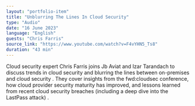 ```yaml
---
layout: "portfolio-item"
title: "Unblurring The Lines In Cloud Security"
type: "Audio"
date: "16 June 2023"
language: "English"
guests: "Chris Farris"
source_link: "https://www.youtube.com/watch?v=F4vYHN5_Ts8"
duration: "43 min"
---
```


Cloud security expert Chris Farris joins Jb Aviat and Izar Tarandach to discuss trends in cloud security and blurring the lines between on-premises and cloud security . They cover insights from the fwd:cloudsec conference, how cloud provider security maturity has improved, and lessons learned from recent cloud security breaches (including a deep dive into the LastPass attack)  .
